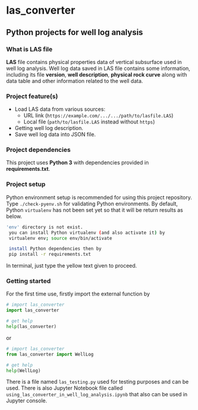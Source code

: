 # las_converter
## Python projects for well log analysis

### What is LAS file
**LAS** file contains physical properties data of vertical subsurface
used in well log analysis. Well log data saved in LAS file contains
some information, including its file **version**, **well description**,
**physical rock curve** along with data table and other information related
to the well data.

### Project feature(s)
- Load LAS data from various sources:
    - URL link (`https://example.com/.../.../path/to/lasfile.LAS`)
    - Local file (`path/to/lasfile.LAS` instead without `https`)
- Getting well log description.
- Save well log data into JSON file.

### Project dependencies
This project uses **Python 3** with dependencies provided in **requirements.txt**. 

### Project setup
Python environment setup is recommended for using this project repository. Type `./check-pyenv.sh` for validating Python environments. By default, Python `virtualenv` has not been set yet so that it will be return results as below.

```sh
'env' directory is not exist.
 you can install Python virtualenv (and also activate it) by
 virtualenv env; source env/bin/activate 

 install Python dependencies then by
 pip install -r requirements.txt
```

In terminal, just type the yellow text given to proceed.

### Getting started
For the first time use, firstly import the external function by
```py
# import las_converter
import las_converter

# get help
help(las_converter)
```

or

```py
# import las_converter
from las_converter import WellLog

# get help
help(WellLog)
```

There is a file named `las_testing.py` used for testing purposes and can be used. There is also Jupyter Notebook file called `using_las_converter_in_well_log_analysis.ipynb` that also can be used in Jupyter console.

